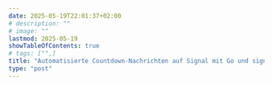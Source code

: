 ```yaml
---
date: 2025-05-19T22:01:37+02:00
# description: ""
# image: ""
lastmod: 2025-05-19
showTableOfContents: true
# tags: ["",]
title: "Automatisierte Countdown-Nachrichten auf Signal mit Go und signal-cli"
type: "post"
---
```


